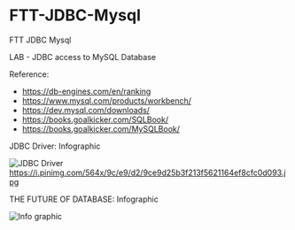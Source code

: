 # FTT-JDBC-Mysql
FTT JDBC Mysql

LAB - JDBC access to MySQL Database

Reference: 

- https://db-engines.com/en/ranking
- https://www.mysql.com/products/workbench/
- https://dev.mysql.com/downloads/
- https://books.goalkicker.com/SQLBook/
- https://books.goalkicker.com/MySQLBook/

JDBC Driver: Infographic

![JDBC Driver](https://i.pinimg.com/564x/9c/e9/d2/9ce9d25b3f213f5621164ef8cfc0d093.jpg)https://i.pinimg.com/564x/9c/e9/d2/9ce9d25b3f213f5621164ef8cfc0d093.jpg

THE FUTURE OF DATABASE: Infographic

![Info graphic](https://i.pinimg.com/564x/f8/d9/0e/f8d90e0db0cd236dba9bbec7ce7772a2.jpg)
